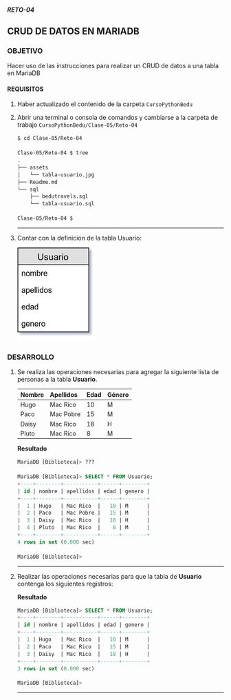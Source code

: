 ##### RETO-04
## CRUD DE DATOS EN MARIADB

### OBJETIVO
Hacer uso de las instrucciones para realizar un CRUD de datos a una tabla en MariaDB

#### REQUISITOS
1. Haber actualizado el contenido de la carpeta `CursoPythonBedu`
2. Abrir una terminal o consola de comandos y cambiarse a la carpeta de trabajo `CursoPythonBedu/Clase-05/Reto-04`

   ```sh
   $ cd Clase-05/Reto-04

   Clase-05/Reto-04 $ tree
   .
   ├── assets
   │   └── tabla-usuario.jpg
   ├── Readme.md
   └── sql
       ├── bedutravels.sql
       └── tabla-usuario.sql

   Clase-05/Reto-04 $
   ```
   ***

3. Contar con la definición de la tabla Usuario:

   ![Tabla Usuario](assets/tabla-usuario.jpg)

### DESARROLLO
1. Se realiza las operaciones necesarias para agregar la siguiente lista de personas a la tabla __Usuario__.

   | Nombre | Apellidos | Edad | Género |
   | ------ | --------- | ---- | ------ |
   | Hugo | Mac Rico | 10 | M |
   | Paco | Mac Pobre | 15 | M |
   | Daisy | Mac Rico | 18 | H |
   | Pluto | Mac Rico | 8 | M |

   __Resultado__

   ```sql
   MariaDB [Biblioteca]> ???

   MariaDB [Biblioteca]> SELECT * FROM Usuario;
   +----+--------+-----------+------+--------+
   | id | nombre | apellidos | edad | genero |
   +----+--------+-----------+------+--------+
   |  1 | Hugo   | Mac Rico  |   10 | M      |
   |  2 | Paco   | Mac Pobre |   15 | M      |
   |  3 | Daisy  | Mac Rico  |   18 | H      |
   |  4 | Pluto  | Mac Rico  |    8 | M      |
   +----+--------+-----------+------+--------+
   4 rows in set (0.000 sec)

   MariaDB [Biblioteca]>
   ```
   ***


2. Realizar las operaciones necesarias para que la tabla de __Usuario__ contenga los siguientes registros:

   __Resultado__

   ```sql
   MariaDB [Biblioteca]> SELECT * FROM Usuario;
   +----+--------+-----------+------+--------+
   | id | nombre | apellidos | edad | genero |
   +----+--------+-----------+------+--------+
   |  1 | Hugo   | Mac Rico  |   10 | M      |
   |  2 | Paco   | Mac Rico  |   15 | M      |
   |  3 | Daisy  | Mac Rico  |   18 | H      |
   +----+--------+-----------+------+--------+
   3 rows in set (0.000 sec)

   MariaDB [Biblioteca]>
   ```
   ***
